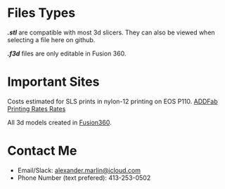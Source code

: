 # Files Types

**_.stl_** are compatible with most 3d slicers. They can also be viewed when selecting a file here on github.

**_.f3d_** files are only editable in Fusion 360.

# Important Sites

Costs estimated for SLS prints in nylon-12 printing on EOS P110. [ADDFab Printing Rates Rates](https://www.umass.edu/ials/addfab)

All 3d models created in [Fusion360](https://www.autodesk.com/products/fusion-360/overview?term=1-YEAR&tab=subscription).

# Contact Me

- Email/Slack: alexander.marlin@icloud.com
- Phone Number (text prefered): 413-253-0502
